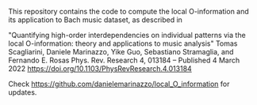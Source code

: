 This repository contains the code to compute 
the local O-information and its application to Bach music dataset, 
as described in

"Quantifying high-order interdependencies on individual patterns via
the local O-information: theory and applications to music analysis"
Tomas Scagliarini, Daniele Marinazzo, Yike Guo, Sebastiano Stramaglia, and Fernando E. Rosas
Phys. Rev. Research 4, 013184 – Published 4 March 2022
https://doi.org/10.1103/PhysRevResearch.4.013184

Check https://github.com/danielemarinazzo/local_O_information for updates.
